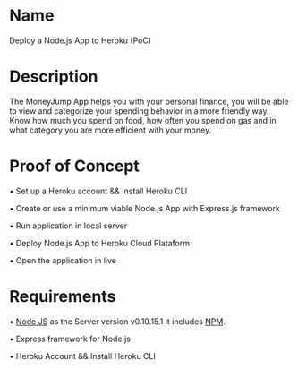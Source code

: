

# Name
Deploy a Node.js App to Heroku (PoC)

# Description
The MoneyJump App helps you with your personal finance, you will be able to view and categorize your spending behavior in a more friendly way. Know how much you spend on food, how often you spend on gas and in what category you are more efficient with your money.


# Proof of Concept

• Set up a Heroku account && Install Heroku CLI

• Create or use a minimum viable Node.js App with Express.js framework

• Run application in local server

• Deploy Node.js App to Heroku Cloud Plataform

• Open the application in live


# Requirements

• [Node JS](https://nodejs.org/en/download/) as the Server version v0.10.15.1 it includes [NPM](https://www.npmjs.com/).

• Express framework for Node.js

• Heroku Account && Install Heroku CLI
